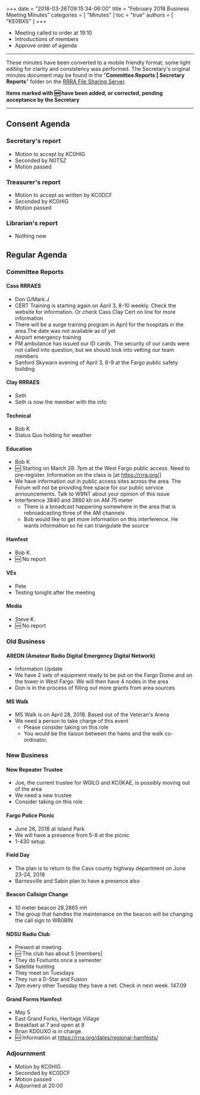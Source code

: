 +++
date = "2018-03-26T09:15:34-06:00"
title = "February 2018 Business Meeting Minutes"
categories = [ "Minutes" ]
toc = "true"
authors = [ "KE0BXS" ]
+++
* Meeting called to order at 19:10
* Introductions of members
* Approve order of agenda

<!--more-->

---

These minutes have been converted to a mobile friendly format; some light
editing for clarity and consistency was performed. The Secretary's original
minutes document may be found in the "**Committee Reports | Secretary
Reports**" folder on the [RRRA File Sharing Server](https://cloud.rrra.org/). 

**Items marked with :new: have been added, or corrected, pending
acceptance by the Secretary**

---

## Consent Agenda 

### Secretary's report
* Motion to accept by KC0HIG
* Seconded by N0TSZ
* Motion passed

### Treasurer's report
* Motion to accept as written by KC0DCF
* Seconded by KC0HIG
* Motion passed

### Librarian's report
* Nothing new

## Regular Agenda

### Committee Reports 

#### Cass RRRAES
* Don G/Mark J
* CERT Training is starting again on April 3, 8-10 weekly.   Check the website for information. Or check Cass Clay Cert on line for more information
* There will be a surge training program in April for the hospitals in the area.The date was not available as of yet
* Airport emergency training
* FM ambulance has issued our ID cards.  The security of our cards were not called into question, but we should look into vetting our team members
*  Sanford Skywarn evening of April 3, 6-9 at the Fargo public safety building

#### Clay RRRAES
* Seth
* Seth is now the member with the info

#### Technical
* Bob K
* Status Quo  holding for weather

#### Education
* Bob K
* :new: Starting on March 28. 7pm at the West Fargo public access. Need to pre-register. Information on the class is [at https://rrra.org/]
* We have information out in public access sites across the area.  The Forum will not be providing free space for our public service announcements.  Talk to W9NT about your opinion of this issue
* Interference 3840 and 3860 kh on AM 75 meter
    * There is a broadcast happening somewhere in the area that is rebroadcasting three of the AM channels
    * Bob would like to get more information on this interference.  He wants information so he can triangulate the source

#### Hamfest
* Bob K.
* :new: No report

#### VEs
* Pete
* Testing tonight after the meeting

#### Media
* Steve K.
* :new: No report

### Old Business

#### AREDN (Amateur Radio Digital Emergency Digital Network)
* Information Update
* We have 2 sets of equipment ready to be put on the Fargo Dome and on the tower in West Fargo.  We will then have 4 nodes in the area
* Don is in the process of filling out more grants from area sources

#### MS Walk
* MS Walk is on April 28, 2018.  Based out of the Veteran's Arena
* We need a person to take charge of this event
    * Please consider taking on this role
    * You would be the liaison between the hams and the walk co-ordinator.     

### New Business

#### New Repeater Trustee
* Joe, the current trustee for W0ILO and KC0KAE, is possibly moving out of the area
* We need a new trustee
* Consider taking on this role

#### Fargo Police Picnic
* June 26, 2018 at Island Park
* We will have a presence from 5-8 at the picnic
* 1-430 setup

#### Field Day
* The plan is to return to the Cass county highway department on June 23-24, 2018
* Barnesville and Sabin plan to have a presence also

#### Beacon Callsign Change
* 10 meter beacon 28.2865 mh
* The group that handles the maintenance on the beacon will be changing the call sign to WB0BIN

#### NDSU Radio Club
* Present at meeting
* :new: The club has about 5 [members]
* They do Foxhunts once a semester
* Satellite hunting
* They meet on Tuesdays
* They run a D-Star and Fusion 
* 7pm every other Tuesday they have a net. Check in next week. 147.09

#### Grand Forms Hamfest
* May 5
* East Grand Forks, Heritage Village
* Breakfast at 7 and open at 8
* Brian KD0UXO is in charge.
* :new: Information at https://rrra.org/dates/regional-hamfests/

### Adjournment

* Motion by KC0HIG
* Seconded by KC0DCF
* Motion passed
* Adjourned at 20:00
